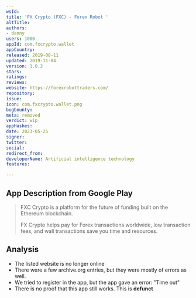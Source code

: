 ```yaml
---
wsId: 
title: 'FX Crypto (FXC) - Forex Robot '
altTitle: 
authors:
- danny
users: 1000
appId: com.fxcrypto.wallet
appCountry: 
released: 2019-08-11
updated: 2019-11-04
version: 1.0.2
stars: 
ratings: 
reviews: 
website: https://forexrobottraders.com/
repository: 
issue: 
icon: com.fxcrypto.wallet.png
bugbounty: 
meta: removed
verdict: wip
appHashes: 
date: 2023-05-25
signer: 
twitter: 
social: 
redirect_from: 
developerName: Artificial intelligence technology
features: 

---
```


## App Description from Google Play

> FXC Crypto is a platform for the future of funding built on the Ethereum blockchain.
>
> FX Crypto helps pay for Forex transactions worldwide, low transaction fees, and wall transactions save you time and resources. 

## Analysis 

- The listed website is no longer online 
- There were a few archive.org entries, but they were mostly of errors as well.
- We tried to register in the app, but the app gave an error: "Time out"
- There is no proof that this app still works. This is **defunct**
